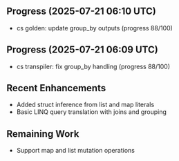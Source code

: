 ## Progress (2025-07-21 06:10 UTC)
- cs golden: update group_by outputs (progress 88/100)

## Progress (2025-07-21 06:09 UTC)
- cs transpiler: fix group_by handling (progress 88/100)

## Recent Enhancements
- Added struct inference from list and map literals
- Basic LINQ query translation with joins and grouping

## Remaining Work
- Support map and list mutation operations

